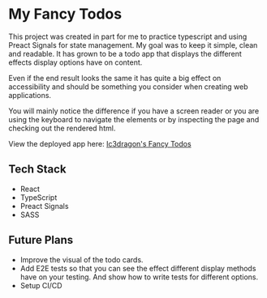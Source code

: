 # My Fancy Todos

This project was created in part for me to practice typescript and using Preact Signals for state management. My goal was to keep it simple, clean and readable. It has grown to be a todo app that displays the different effects display options have on content.

Even if the end result looks the same it has quite a big effect on accessibility and should be something you consider when creating web applications.

You will mainly notice the difference if you have a screen reader or you are using the keyboard to navigate the elements or by inspecting the page and checking out the rendered html.

View the deployed app here: [Ic3dragon's Fancy Todos](https://ic3Dragon.github.io/react-signal-ts-todo)

## Tech Stack

- React
- TypeScript
- Preact Signals
- SASS

## Future Plans

- Improve the visual of the todo cards.
- Add E2E tests so that you can see the effect different display methods have on your testing. And show how to write tests for different options.
- Setup CI/CD
